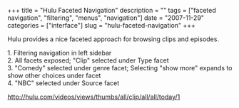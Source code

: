 +++
title = "Hulu Faceted Navigation"
description = ""
tags = ["faceted navigation", "filtering", "menus", "navigation"]
date = "2007-11-29"
categories = ["interface"]
slug = "hulu-faceted-navigation"
+++


<p>Hulu provides a nice faceted approach for browsing clips and episodes.</p>
<div id="screens-full" class="clear"><div class="caption">1. Filtering navigation in left sidebar</div><div class="fullimg clear"><a href="//konigi.com/media/interface/hulu-facetednav-1.png" class="group" rel="group" title="1. Filtering navigation in left sidebar"><img src="//konigi.com/media/interface/hulu-facetednav-1.png" alt="" class="img-responsive"></a></div></div><div id="screens-full" class="clear"><div class="caption">2. All facets exposed; &quot;Clip&quot; selected under Type facet</div><div class="fullimg clear"><a href="//konigi.com/media/interface/hulu-facetednav-2.png" class="group" rel="group" title="2. All facets exposed; &quot;Clip&quot; selected under Type facet"><img src="//konigi.com/media/interface/hulu-facetednav-2.png" alt="" class="img-responsive"></a></div></div><div id="screens-full" class="clear"><div class="caption">3. &quot;Comedy&quot; selected under genre facet; Selecting &quot;show more&quot; expands to show other choices under facet</div><div class="fullimg clear"><a href="//konigi.com/media/interface/hulu-facetednav-3.png" class="group" rel="group" title="3. &quot;Comedy&quot; selected under genre facet; Selecting &quot;show more&quot; expands to show ot..."><img src="//konigi.com/media/interface/hulu-facetednav-3.png" alt="" class="img-responsive"></a></div></div><div id="screens-full" class="clear"><div class="caption">4. &quot;NBC&quot; selected under Source facet</div><div class="fullimg clear"><a href="//konigi.com/media/interface/hulu-facetednav-4.png" class="group" rel="group" title="4. &quot;NBC&quot; selected under Source facet"><img src="//konigi.com/media/interface/hulu-facetednav-4.png" alt="" class="img-responsive"></a></div></div>        
<p><a href="http://hulu.com/videos/views/thumbs/all/clip/all/all/today/1">http://hulu.com/videos/views/thumbs/all/clip/all/all/today/1</a></p>


